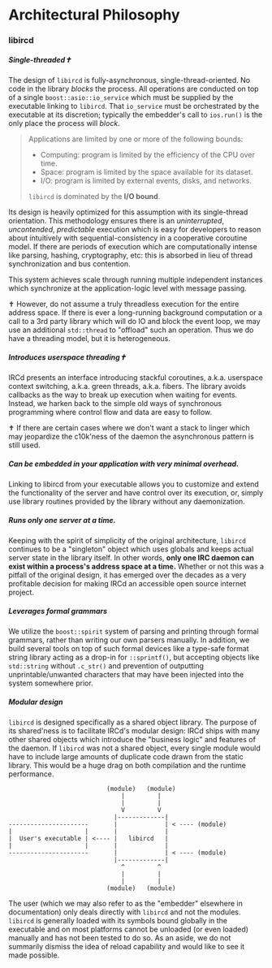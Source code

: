 # Architectural Philosophy

### libircd

##### Single-threaded✝

The design of `libircd` is fully-asynchronous, single-thread-oriented. No code
in the library _blocks_ the process. All operations are conducted on top of
a single `boost::asio::io_service` which must be supplied by the executable
linking to `libircd`. That `io_service` must be orchestrated by the executable
at its discretion; typically the embedder's call to `ios.run()` is the only
place the process will _block_.

> Applications are limited by one or more of the following bounds:
> - Computing: program is limited by the efficiency of the CPU over time.
> - Space: program is limited by the space available for its dataset.
> - I/O: program is limited by external events, disks, and networks.
>
> `libircd` is dominated by the **I/O bound**.

Its design is heavily optimized for this assumption with its single-thread
orientation. This methodology ensures there is an _uninterrupted_,
_uncontended_, _predictable_ execution which is easy for developers to
reason about intuitively with sequential-consistency in a cooperative
coroutine model. If there are periods of execution which are computationally
intense like parsing, hashing, cryptography, etc: this is absorbed in lieu of
thread synchronization and bus contention.

This system achieves scale through running multiple independent instances which
synchronize at the application-logic level with message passing.

✝ However, do not assume a truly threadless execution for the entire address
space. If there is ever a long-running background computation or a call to a
3rd party library which will do IO and block the event loop, we may use an
additional `std::thread` to "offload" such an operation. Thus we do have a
threading model, but it is heterogeneous.

##### Introduces userspace threading✝

IRCd presents an interface introducing stackful coroutines, a.k.a. userspace
context switching, a.k.a. green threads, a.k.a. fibers. The library avoids callbacks
as the way to break up execution when waiting for events. Instead, we harken back
to the simple old ways of synchronous programming where control flow and data are
easy to follow.

✝ If there are certain cases where we don't want a stack to linger which may
jeopardize the c10k'ness of the daemon the asynchronous pattern is still used.

##### Can be embedded in your application with very minimal overhead.

Linking to libircd from your executable allows you to customize and extend the
functionality of the server and have control over its execution, or, simply use
library routines provided by the library without any daemonization.

##### Runs only one server at a time.

Keeping with the spirit of simplicity of the original architecture, `libircd`
continues to be a "singleton" object which uses globals and keeps actual server
state in the library itself. In other words, **only one IRC daemon can exist
within a process's address space at a time.** Whether or not this was a pitfall
of the original design, it has emerged over the decades as a very profitable
decision for making IRCd an accessible open source internet project.

##### Leverages formal grammars

We utilize the `boost::spirit` system of parsing and printing through formal grammars,
rather than writing our own parsers manually. In addition, we build several tools
on top of such formal devices like a type-safe format string library acting as a
drop-in for `::sprintf()`, but accepting objects like `std::string` without `.c_str()`
and prevention of outputting unprintable/unwanted characters that may have been
injected into the system somewhere prior.

##### Modular design

`libircd` is designed specifically as a shared object library. The purpose of its
shared'ness is to facilitate IRCd's modular design: IRCd ships with many other
shared objects which introduce the "business logic" and features of the daemon. If
`libircd` was not a shared object, every single module would have to include large
amounts of duplicate code drawn from the static library. This would be a huge drag
on both compilation and the runtime performance.

```
                           (module)   (module)
                               |         |
                               |         |
                               V         V
                             |-------------|
----------------------       |             | < ---- (module)
|                    |       |             |
|  User's executable | <---- |   libircd   |
|                    |       |             |
----------------------       |             | < ---- (module)
                             |-------------|
                               ^         ^
                               |         |
                               |         |
                           (module)   (module)

```

The user (which we may also refer to as the "embedder" elsewhere in
documentation) only deals directly with `libircd` and not the modules.
`libircd` is generally loaded with its symbols bound globally in the executable
and on most platforms cannot be unloaded (or even loaded) manually and has not
been tested to do so. As an aside, we do not summarily dismiss the idea of
reload capability and would like to see it made possible.
